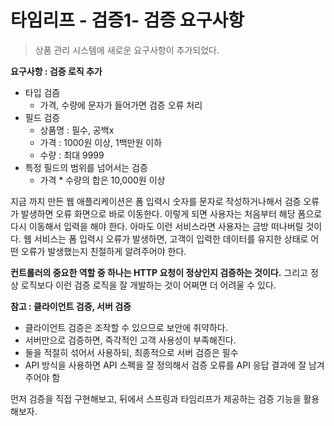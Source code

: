 # 타임리프 - 검증1- 검증 요구사항

> 상품 관리 시스템에 새로운 요구사항이 추가되었다.



**요구사항 : 검증 로직 추가**

* 타입 검즘
  * 가격, 수량에 문자가 들어가면 검증 오류 처리
* 필드 검증
  * 상품명 : 필수, 공백x
  * 가격 : 1000원 이상, 1백만원 이하
  * 수량 : 최대 9999
* 특정 필드의 범위를 넘어서는 검증
  * 가격 * 수량의 합은 10,000원 이상



지금 까지 만든 웹 애플리케이션은 폼 입력시 숫자를 문자로 작성하거나해서 검증 오류가 발생하면 오류 화면으로 바로 이동한다. 이렇게 되면 사용자는 처음부터 해당 폼으로 다시 이동해서 입력을 해야 한다. 아마도 이런 서비스라면 사용자는 금방 떠나버릴 것이다. 웹 서비스는 폼 입력시 오류가 발생하면, 고객이 입력한 데이터를 유지한 상태로 어떤 오류가 발생했는지 친절하게 알려주어야 한다.



**컨트롤러의 중요한 역할 중 하나는 HTTP 요청이 정상인지 검증하는 것이다.** 그리고 정상 로직보다 이런 검증 로직을 잘 개발하는 것이 어쩌면 더 어려울 수 있다.



**참고 : 클라이언트 검증, 서버 검증**

* 클라이언트 검증은 조작할 수 있으므로 보안에 취약하다.
* 서버만으로 검증하면, 즉각적인 고객 사용성이 부족해진다.
* 둘을 적절히 섞어서 사용하되, 최종적으로 서버 검증은 필수
* API 방식을 사용하면 API 스펙을 잘 정의해서 검증 오류를 API 응답 결과에 잘 남겨주어야 함

먼저 검증을 직접 구현해보고, 뒤에서 스프링과 타임리프가 제공하는 검증 기능을 활용해보자.




